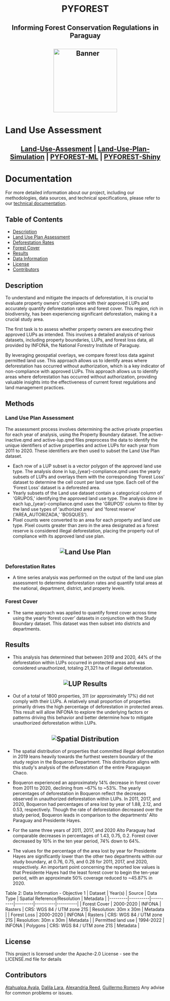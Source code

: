 <h1 align="center">

PYFOREST

</h1>

<h2 align="center">

Informing Forest Conservation Regulations in Paraguay


<h2 align="center">

<img src="https://github.com/cp-PYFOREST/.github/blob/main/img/pyforest_hex_sticker.png" alt="Banner" width="200">

</h2>

# Land Use Assessment 


<h2 align="center">

[Land-Use-Assesment](https://github.com/cp-PYFOREST/Land-Use-Assessment) | [Land-Use-Plan-Simulation](https://github.com/cp-PYFOREST/Land-Use-Plan-Simulation) | [PYFOREST-ML](https://github.com/cp-PYFOREST/PYFOREST-ML) | [PYFOREST-Shiny](https://github.com/cp-PYFOREST/PYFOREST-Shiny)

</h2> 

 # Documentation
 For more detailed information about our project, including our methodologies, data sources, and technical specifications, please refer to our [technical documentation](https://bren.ucsb.edu/projects/informing-forest-conservation-regulations-paraguay).
  
 ## Table of Contents
- [Description](#description)
- [Land Use Plan Assessment](#land-use-plan-assessment)
- [Deforestation Rates](#deforestation-rates)
- [Forest Cover](#forest-cover)
- [Results](#results)
- [Data Information](#data-information)
- [License](#license)
- [Contributors](#contributors)
  
## Description
To understand and mitigate the impacts of deforestation, it is crucial to evaluate property owners' compliance with their approved LUPs and accurately quantify deforestation rates and forest cover. This region, rich in biodiversity, has been experiencing significant deforestation, making it a crucial study area.
  
The first task is to assess whether property owners are executing their approved LUPs as intended. This involves a detailed analysis of various datasets, including property boundaries, LUPs, and forest loss data, all provided by INFONA, the National Forestry Institute of Paraguay.
  
By leveraging geospatial overlays, we compare forest loss data against permitted land use. This approach allows us to identify areas where deforestation has occurred without authorization, which is a key indicator of non-compliance with approved LUPs. This approach allows us to identify areas where deforestation has occurred without authorization, providing valuable insights into the effectiveness of current forest regulations and land management practices.

## Methods

### Land Use Plan Assessment

The assessment process involves determining the active private properties for each year of analysis, using the Property Boundary dataset. The active-inactive.qmd and active-lup.qmd files preprocess the data to identify the unique identifiers of active properties and active LUPs for each year from 2011 to 2020. These identifiers are then used to subset the Land Use Plan dataset.
- Each row of a LUP subset is a vector polygon of the approved land use type. The analysis done in lup_{year}-compliance.qmd uses the yearly subsets of LUPs and overlays them with the corresponding ‘Forest Loss’ dataset to determine the cell count per land use type. Each cell of the ‘Forest Loss’ dataset is a deforested area. 
- Yearly subsets of the Land use dataset contain a categorical column of 'GRUPOS,' identifying the approved land use type. The analysis done in each lup_{year}-compliance.qmd uses the 'GRUPOS' column to filter by the land use types of 'authorized area' and 'forest reserve' ('AREA_AUTORIZADA,' 'BOSQUES').
- Pixel counts were converted to an area for each property and land use type. Pixel counts greater than zero in the area designated as a forest reserve is considered illegal deforestation, placing the property out of compliance with its approved land use plan.
  
<h2 align="center">

<img src="https://github.com/cp-PYFOREST/.github/blob/main/img/obj1lup.png" alt="Land Use Plan">

</h2>

### Deforestation Rates 
- A time series analysis was performed on the output of the land use plan assessment to determine deforestation rates and quantify total areas at the national, department, district, and property levels.

### Forest Cover 
- The same approach was applied to quantify forest cover across time using the yearly ‘forest cover’ datasets in conjunction with the Study Boundary dataset. This dataset was then subset into districts and departments.

## Results
- This analysis has determined that between 2019 and 2020, 44% of the deforestation within LUPs occurred in protected areas and was considered unauthorized, totaling 21,321 ha of illegal deforestation.
  
 <h2 align="center">

<img src="https://github.com/cp-PYFOREST/.github/blob/main/img/obj1stats.png" alt="LUP Results">

</h2>
  
  
 - Out of a total of 1800 properties, 311 (or approximately 17%) did not comply with their LUPs. A relatively small proportion of properties primarily drives the high percentage of deforestation in protected areas. This result will allow INFONA to explore the underlying factors or patterns driving this behavior and better determine how to mitigate unauthorized deforestation within LUPs.
  
 <h2 align="center">

<img src="https://github.com/cp-PYFOREST/.github/blob/main/img/obj1spatial.png" alt="Spatial Distribution">

</h2>
  
 - The spatial distribution of properties that committed illegal deforestation in 2019 leans heavily towards the furthest western boundary of the study region in the Boqueron Department. This distribution aligns with this study's analysis of the deforestation of the entire Paraguayan Chaco. 
  
 - Boqueron experienced an approximately 14% decrease in forest cover from 2011 to 2020, declining from ~67% to ~53%. The yearly percentages of deforestation in Boqueron reflect the decreases observed in unauthorized deforestation within LUPs. In 2011, 2017, and 2020,  Boqueron had percentages of area lost by year of 1.88,  2.12, and 0.53, respectively. Though the rate of deforestation decreased over the study period, Boqueron leads in comparison to the departments’ Alto Paraguay and Presidente Hayes.

- For the same three years of 2011, 2017, and 2020 Alto Paraguay had comparable decreases in percentages of 1.43, 0.75, 0.2.  Forest cover decreased by 10% in the ten year period, 74% down to 64%. 

- The values for the percentage of the area lost by year for Presidente Hayes are significantly lower than the other two departments within our study boundary, at 0.76, 0.75, and 0.28 for 2011, 2017, and 2020, respectively. An important point concerning the reported low values is that Presidente Hayes had the least forest cover to begin the ten-year period, with an approximate 50% coverage reduced to ~45.87% in 2020.

Table 2:  Data Information - Objective 1
| Dataset | Year(s) | Source | Data Type | Spatial Reference/Resolution | Metadata |
|---------|----------|----------|---------|----------|----------|
| Forest Cover |	2000-2020 |	INFONA |	Rasters |	CRS: WGS 84 / UTM zone 21S | Resolution: 30m x 30m |	Metadata |
| Forest Loss | 2000-2020 |	INFONA |	Rasters |	CRS: WGS 84 / UTM zone 21S | Resolution: 30m x 30m |	Metadata |
| Permitted land use | 	1994-2022 |	INFONA |	Polygons |	CRS: WGS 84 / UTM zone 21S |	Metadata |
 
## License

This project is licensed under the Apache-2.0 License - see the LICENSE.md file for details
 
## Contributors
[Atahualpa Ayala](Atahualpa-Ayala),  [Dalila Lara](https://github.com/dalilalara),  [Alexandria Reed](https://github.com/reedalexandria),  [Guillermo Romero](https://github.com/romero61)
Any advise for common problems or issues.



